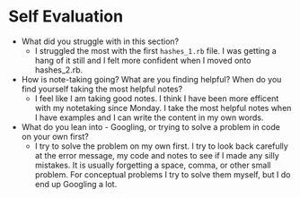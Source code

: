 # Self Evaluation

- What did you struggle with in this section?
    * I struggled the most with the first `hashes_1.rb` file. I was getting a hang of it still and I felt more confident when I moved onto hashes_2.rb.
- How is note-taking going? What are you finding helpful? When do you find yourself taking the most helpful notes?
    * I feel like I am taking good notes. I think I have been more efficent with my notetaking since Monday. I take the most helpful notes when I have examples and I can write the content in my own words.
- What do you lean into - Googling, or trying to solve a problem in code on your own first?
    * I try to solve the problem on my own first. I try to look back carefully at the error message, my code and notes to see if I made any silly mistakes. It is usually forgetting a space, comma, or other small problem. For conceptual problems I try to solve them myself, but I do end up Googling a lot. 
